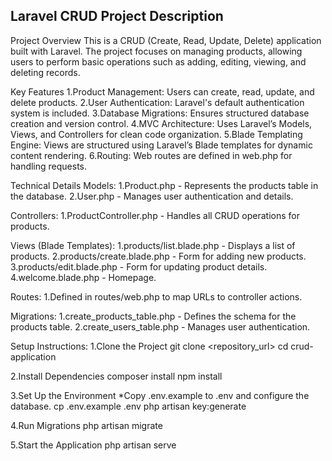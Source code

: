 <h2>Laravel CRUD Project Description</h2>
Project Overview
This is a CRUD (Create, Read, Update, Delete) application built with Laravel. The project focuses on managing products, allowing users to perform basic operations such as adding, editing, viewing, and deleting records.

Key Features
1.Product Management: Users can create, read, update, and delete products.
2.User Authentication: Laravel's default authentication system is included.
3.Database Migrations: Ensures structured database creation and version control.
4.MVC Architecture: Uses Laravel’s Models, Views, and Controllers for clean code organization.
5.Blade Templating Engine: Views are structured using Laravel’s Blade templates for dynamic content rendering.
6.Routing: Web routes are defined in web.php for handling requests.

Technical Details
Models:
1.Product.php - Represents the products table in the database.
2.User.php - Manages user authentication and details.

Controllers:
1.ProductController.php - Handles all CRUD operations for products.

Views (Blade Templates):
1.products/list.blade.php - Displays a list of products.
2.products/create.blade.php - Form for adding new products.
3.products/edit.blade.php - Form for updating product details.
4.welcome.blade.php - Homepage.

Routes:
1.Defined in routes/web.php to map URLs to controller actions.

Migrations:
1.create_products_table.php - Defines the schema for the products table.
2.create_users_table.php - Manages user authentication.

Setup Instructions:
1.Clone the Project
  git clone <repository_url>
  cd crud-application
  
2.Install Dependencies
  composer install
  npm install
  
3.Set Up the Environment
  *Copy .env.example to .env and configure the database.
  cp .env.example .env
  php artisan key:generate
  
4.Run Migrations
  php artisan migrate
  
5.Start the Application
  php artisan serve
